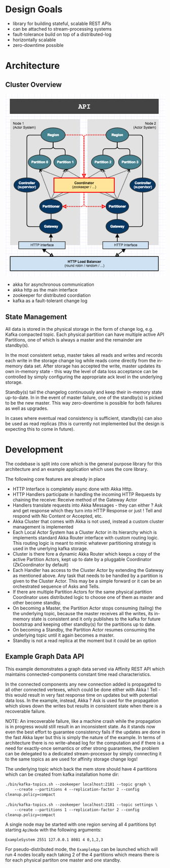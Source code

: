 # Design Goals 

 - library for building stateful, scalable REST APIs
 - can be attached to stream-processing systems 
 - fault-tolerance build on top of a distributed-log
 - horizontally scalable
 - zero-downtime possible
 
# Architecture
 

## Cluster Overview

 ![Cluster Architecture](doc/ClusterArchitecture.png)

 - akka for asynchronous communication 
 - akka http as the main interface
 - zookeeper for distributed coordiation
 - kafka as a fault-tolerant change log

## State Management

All data is stored in the physical storage in the form
of change log, e.g. Kafka compacted topic. Each physical partition
can have multiple active API Partitions, one of which is 
always a master and the remainder are standby(s). 

In the most consistent setup, master takes all reads and writes 
and records each write in the storage change log while reads
come directly from the in-memory data set.
After storage has accepted the write, master updates its own 
in-memory state - this way the level of data loss acceptance can
be controlled by simply configuring the appropriate ack level
in the underlying storage.

Standby(s) tail the changelog continuously and keep their 
in-memory state up-to-date. In in the event of master failure, 
one of the standby(s) is picked to be the new master. This way
zero-downtime is possible for both failures as well as upgrades.

In cases where eventual read consistency is sufficient, standby(s) 
can also be used as read replicas (this is currently not implemented
but the design is expecting this to come in future).


# Development 

The codebase is split into core which is the general purpose library 
for this architecture and an example application which uses the core 
library. 

The following core features are already in place

 - HTTP Interface is completely async done with Akka Http. 
 - HTTP Handlers participate in handling the incoming HTTP Requests
    by chaining the receive: Receive method of the Gateway Actor
 - Handlers translate requests into Akka Messages - they can either ? Ask
    and get response which they turn into HTTP Response or just ! Tell
    and respond with No Content or Accepted, etc.
 - Akka Cluster that comes with Akka is not used, instead a custom
    cluster management is implemented 
 - Each Local Actor System has a Cluster Actor in its hierarchy which 
    is implements standard Akka Router interface with custom routing logic.
    This routing logic is meant to mimic whatever partitioning strategy
    is used in the unerlying kafka storage.
 - Cluster is there fore a dynamic Akka Router which keeps a copy of the 
    active Partition Actors, kept up to date by a pluggable Coordinator 
    (ZkCoordinator by default)
 - Each Handler has access to the Cluster Actor by extending the Gateway
    as mentioned above. Any task that needs to be handled by a partition
    is given to the Cluster Actor. This may be a simple forward or 
    it can be an orchestrated sequence of Asks and Tells.
  - If there are multiple Partition Actors for the same physical partition
    Coordinator uses distributed logic to choose one of them as master
    and other become standby.    
  - On becoming a Master, the Partition Actor stops consuming (tailng) 
    the the underlying topic, because the master receives all the writes, 
    its in-memory state is consistent and it only publishes to the kafka 
    for future bootstrap and keeping other standby(s) for the partitions up to date.
  - On becoming a Standby, the Partition Actor resumes consuming the 
     underlying topic until it again becomes a master.
  - Standby is not a read replica at the moment but it could be an option
    

        
## Example Graph Data API

This example demonstrates a graph data served via Affinity REST API 
which maintains connected-components constant time read characteristics.

In the connected components any new connection added is propagated to all
other connected vertexes, which could be done either with 
Akka ! Tell - this would result in very fast response time on updates 
but with potential data loss. In the example, instead, Akka ? Ask 
is used for the propagation which slows down the writes
but results in consistent state when there is a recoverable failure.

NOTE: An irrecoverable failure, like a machine crash while the 
propagation is in progress would still result in an inconsistent state.
As it stands now even the best effort to guarantee consistency fails 
if the updates are done in the fast Akka layer but this is simply the 
nature of the example. In terms of architecture there is no write-ahead 
log for the computation and if there is a need for exactly-once
semantics or other strong guarantees, the problem can be delegated to
 a dedicated stream-processor by simply connecting it to the same
  topics as are used for affinity storage change logs! 

The underlying topic which back the mem store should have 4 
partitions which can be created from kafka installation home dir:
 
    ./bin/kafka-topics.sh --zookeeper localhost:2181 --topic graph \
        --create --partitions 4 --replication-factor 2 --config cleanup.policy=compact
    
    ./bin/kafka-topics.sh --zookeeper localhost:2181 --topic settings \ 
        --create --partitions 1 --replication-factor 2 --config cleanup.policy=compact

A single node may be started with one region
serving all 4 partitions byt starting `ApiNode` with
the following arguments:

    ExampleSystem 2551 127.0.0.1 8081 4 0,1,2,3

For pseudo-distributed mode, the `ExampleApp` can be launched
which will run 4 nodes locally each taking 2 of the 4 partitions
which means there is for each physical partiton one master and 
one standby.


